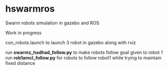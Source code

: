 # hswarmros
Swarm robots simulation in gazebo and ROS

Work in progress

con_robots.launch to launch 3 robot in gazebo along with rviz 

run **swarmz_hadhad_follow.py** to make robots follow goal given to robot 1
run **rob1amcl_follow.py** for robots to follow robot1 while trying to maintain fixed distance
